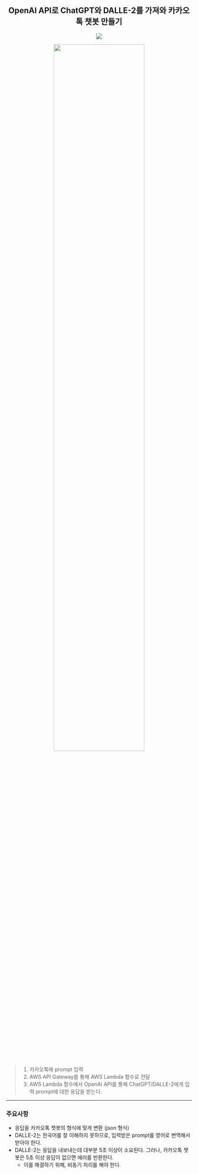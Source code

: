 <div align=center>
 
## OpenAI API로 ChatGPT와 DALLE-2를 가져와 카카오톡 챗봇 만들기
<a href="https://hwan-data.tistory.com/entry/ChatGPT-DALLE2-API%EB%A5%BC-%ED%99%9C%EC%9A%A9%ED%95%98%EC%97%AC-%EC%9D%B8%EA%B3%B5%EC%A7%80%EB%8A%A5-%EC%B9%B4%EC%B9%B4%EC%98%A4%EC%B1%97%EB%B4%87-%EB%A7%8C%EB%93%A4%EA%B8%B0"><img src="https://img.shields.io/badge/Blog-d14836?style=flat-square&logo=Tistory&logoColor=white&link=https://hwan-data.tistory.com/entry/ChatGPT-DALLE2-API%EB%A5%BC-%ED%99%9C%EC%9A%A9%ED%95%98%EC%97%AC-%EC%9D%B8%EA%B3%B5%EC%A7%80%EB%8A%A5-%EC%B9%B4%EC%B9%B4%EC%98%A4%EC%B1%97%EB%B4%87-%EB%A7%8C%EB%93%A4%EA%B8%B0"/></a> 

<img src="https://github.com/user-attachments/assets/0f5e915b-cdd0-4f70-9432-7e49def8966b" width="70%" height="70%"/>
</div>

<br>

>1. 카카오톡에 prompt 입력
>2. AWS API Gateway를 통해 AWS Lambda 함수로 전달
>3. AWS Lambda 함수에서 OpenAI API를 통해 ChatGPT/DALLE-2에게 입력 prompt에 대한 응답을 받는다.
</div>

---
### 주요사항
* 응답을 카카오톡 챗봇의 형식에 맞게 변환 (json 형식)
* DALLE-2는 한국어를 잘 이해하지 못하므로, 입력받은 prompt를 영어로 변역해서 받아야 한다.
* DALLE-2는 응답을 내보내는데 대부분 5초 이상이 소요된다. 그러나, 카카오톡 챗봇은 5초 이상 응답이 없으면 에러를 반환한다.
  * 이를 해결하기 위해, 비동기 처리를 해야 한다.
